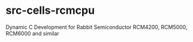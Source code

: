 # src-cells-rcmcpu
Dynamic C Development for Rabbit Semiconductor RCM4200, RCM5000, RCM6000 and similar
